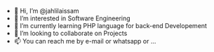 - 👋 Hi, I’m @jahlilaissam
- 👀 I’m interested in Software Engineering
- 🌱 I’m currently learning PHP language for back-end Developement
- 💞️ I’m looking to collaborate on Projects
- 📫 You can reach me by e-mail or whatsapp or ... 

<!---
jahlilaissam/jahlilaissam is a ✨ special ✨ repository because its `README.md` (this file) appears on your GitHub profile.
You can click the Preview link to take a look at your changes.
--->
